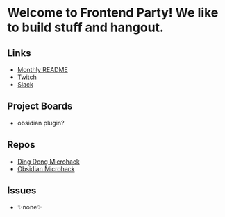 # Welcome to Frontend Party! We like to build stuff and hangout.

## Links
- [Monthly README](https://github.com/frontEndParty/MonthlyREADME/blob/main/README.md)
- [Twitch](https://www.twitch.tv/nolafrontendparty)
- [Slack](https://nola.slack.com/archives/C05CT3DG0F4)

## Project Boards
- obsidian plugin?

## Repos
- [Ding Dong Microhack](https://github.com/frontEndParty/dingdong-backend)
- [Obsidian Microhack](https://github.com/frontEndParty/obsidian-micro-hack)

## Issues
- ✨none✨
